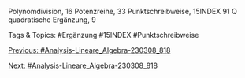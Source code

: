 Polynomdivision, 16
Potenzreihe, 33
Punktschreibweise, 15INDEX 91
Q
quadratische Ergänzung, 9

   Tags & Topics:
   #Ergänzung
   #15INDEX
   #Punktschreibweise

[Previous: #Analysis-Lineare_Algebra-230308_818](Analysis-Lineare_Algebra-230308_818.md)

[Next: #Analysis-Lineare_Algebra-230308_818](Analysis-Lineare_Algebra-230308_818.md)